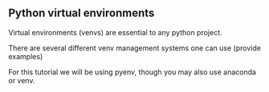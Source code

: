 ## Python virtual environments

Virtual environments (venvs) are essential to any python project.

There are several different venv management systems one can use (provide examples)

For this tutorial we will be using pyenv, though you may also use anaconda or venv.

